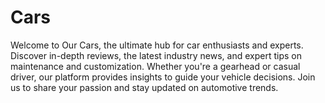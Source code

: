 # Cars
Welcome to Our Cars, the ultimate hub for car enthusiasts and experts. Discover in-depth reviews, the latest industry news, and expert tips on maintenance and customization. Whether you're a gearhead or casual driver, our platform provides insights to guide your vehicle decisions. Join us to share your passion and stay updated on automotive trends.
